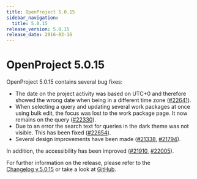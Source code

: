 ```yaml
---
title: OpenProject 5.0.15
sidebar_navigation:
  title: 5.0.15
release_version: 5.0.15
release_date: 2016-02-16
---
```



# OpenProject 5.0.15

OpenProject 5.0.15 contains several bug fixes:

  - The date on the project activity was based on UTC+0 and therefore
    showed the wrong date when being in a different time zone
    ([#22641](https://community.openproject.org/work_packages/22641)).
  - When selecting a query and updating several work packages at once
    using bulk edit, the focus was lost to the work package page. It now
    remains on the query
    ([#22330](https://community.openproject.org/work_packages/22330)).
  - Due to an error the search text for queries in the dark theme was
    not visible. This has been fixed
    ([#22654](https://community.openproject.org/work_packages/22654)).
  - Several design improvements have been
    made ([#21338](https://community.openproject.org/work_packages/21338),
    [#21794](https://community.openproject.org/work_packages/21794)).

In addition, the accessibility has been improved
([#21910](https://community.openproject.org/work_packages/21910),
[#22005](https://community.openproject.org/work_packages/22005)).

For further information on the release, please refer to the  
[Changelog v.5.0.15](https://community.openproject.org/versions/783) 
or take a look at
[GitHub](https://github.com/opf/openproject/tree/v5.0.15).

 


